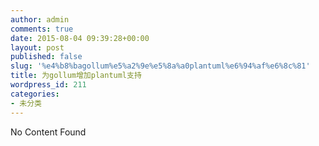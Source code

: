 ```yaml
---
author: admin
comments: true
date: 2015-08-04 09:39:28+00:00
layout: post
published: false
slug: '%e4%b8%bagollum%e5%a2%9e%e5%8a%a0plantuml%e6%94%af%e6%8c%81'
title: 为gollum增加plantuml支持
wordpress_id: 211
categories:
- 未分类
---
```


No Content Found
